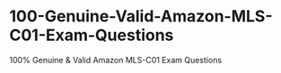 # 100-Genuine-Valid-Amazon-MLS-C01-Exam-Questions
100% Genuine &amp; Valid Amazon MLS-C01 Exam Questions
